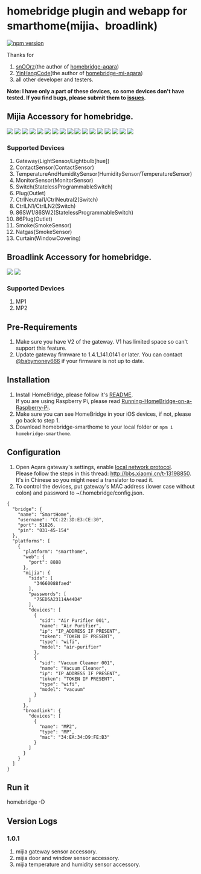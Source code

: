# homebridge plugin and webapp for smarthome(mijia、broadlink)
[![npm version](https://badge.fury.io/js/homebridge-smarthome.svg)](https://badge.fury.io/js/homebridge-smarthome)

Thanks for 
1. [snOOrz](https://github.com/snOOrz)(the author of [homebridge-aqara](https://github.com/snOOrz/homebridge-aqara))
2. [YinHangCode](https://github.com/YinHangCode/homebridge-mi-aqara)(the author of [homebridge-mi-aqara](https://github.com/YinHangCode/homebridge-mi-aqara))
3. all other developer and testers.   

**Note: I have only a part of these devices, so some devices don't have tested. If you find bugs, please submit them to [issues](https://github.com/rench/homebridge-smarthome/issues).**

## Mijia Accessory for homebridge.   

![](http://7fv93h.com1.z0.glb.clouddn.com/Gateway.jpg)
![](http://7fv93h.com1.z0.glb.clouddn.com/ContactSensor.jpg)
![](http://7fv93h.com1.z0.glb.clouddn.com/MotionSensor.jpg)
![](http://7fv93h.com1.z0.glb.clouddn.com/Button.jpg)
![](http://7fv93h.com1.z0.glb.clouddn.com/TemperatureAndHumiditySensor.jpg)
![](http://7fv93h.com1.z0.glb.clouddn.com/SingleSwitch.jpg)
![](http://7fv93h.com1.z0.glb.clouddn.com/DuplexSwitch.jpg)
![](http://7fv93h.com1.z0.glb.clouddn.com/SingleSwitchLN.jpg)
![](http://7fv93h.com1.z0.glb.clouddn.com/DuplexSwitchLN.jpg)
![](http://7fv93h.com1.z0.glb.clouddn.com/SingleButton86.jpg)
![](http://7fv93h.com1.z0.glb.clouddn.com/DuplexButton86.jpg)
![](http://7fv93h.com1.z0.glb.clouddn.com/PlugBase.jpg)
![](http://7fv93h.com1.z0.glb.clouddn.com/PlugBase86.jpg)
![](http://7fv93h.com1.z0.glb.clouddn.com/MagicSquare.jpg)
![](http://7fv93h.com1.z0.glb.clouddn.com/SmokeDetector.jpg)
![](http://7fv93h.com1.z0.glb.clouddn.com/NatgasDetector.jpg)
![](http://7fv93h.com1.z0.glb.clouddn.com/ElectricCurtain.jpg)

### Supported Devices
1. Gateway(LightSensor/Lightbulb[hue])
2. ContactSensor(ContactSensor)
3. TemperatureAndHumiditySensor(HumiditySensor/TemperatureSensor)
4. MonitorSensor(MonitorSensor)
5. Switch(StatelessProgrammableSwitch)
6. Plug(Outlet)
7. CtrlNeutral1/CtrlNeutral2(Switch)
8. CtrlLN1/CtrlLN2(Switch)
9. 86SW1/86SW2(StatelessProgrammableSwitch)
10. 86Plug(Outlet)
11. Smoke(SmokeSensor)
12. Natgas(SmokeSensor)
13. Curtain(WindowCovering)

## Broadlink Accessory for homebridge.
![](http://7fv93h.com1.z0.glb.clouddn.com/Broadlink_MP1.jpg)
![](http://7fv93h.com1.z0.glb.clouddn.com/Broadlink_MP2.jpg)

### Supported Devices
1. MP1
2. MP2


## Pre-Requirements
1. Make sure you have V2 of the gateway. V1 has limited space so can't support this feature.  
2. Update gateway firmware to 1.4.1_141.0141 or later. You can contact [@babymoney666](https://github.com/babymoney666) if your firmware is not up to date.  

## Installation
1. Install HomeBridge, please follow it's [README](https://github.com/nfarina/homebridge/blob/master/README.md).  
If you are using Raspberry Pi, please read [Running-HomeBridge-on-a-Raspberry-Pi](https://github.com/nfarina/homebridge/wiki/Running-HomeBridge-on-a-Raspberry-Pi).  
2. Make sure you can see HomeBridge in your iOS devices, if not, please go back to step 1.  
3. Download homebridge-smarthome to your local folder or `npm i homebridge-smarthome`.  

## Configuration
1. Open Aqara gateway's settings, enable [local network protocol](https://github.com/louisZL/lumi-gateway-local-api).  
Please follow the steps in this thread: http://bbs.xiaomi.cn/t-13198850. It's in Chinese so you might need a translator to read it.  
2. To control the devices, put gateway's MAC address (lower case without colon) and password to ~/.homebridge/config.json.  
```
{
  "bridge": {
    "name": "SmartHome",
    "username": "CC:22:3D:E3:CE:30",
    "port": 51826,
    "pin": "031-45-154"
  },
  "platforms": [
    {
      "platform": "smarthome",
      "web": {
        "port": 8888
      },
      "mijia": {
        "sids": [
          "34660088faed"
        ],
        "passwords": [
          "75ED5A23114A44D4"
        ],
        "devices": [
          {
            "sid": "Air Purifier 001",
            "name": "Air Purifier",
            "ip": "IP_ADDRESS IF PRESENT",
            "token": "TOKEN IF PRESENT",
            "type": "wifi",
            "model": "air-purifier"
          },
          {
            "sid": "Vacuum Cleaner 001",
            "name": "Vacuum Cleaner",
            "ip": "IP_ADDRESS IF PRESENT",
            "token": "TOKEN IF PRESENT",
            "type": "wifi",
            "model": "vacuum"
          }
        ]
      },
      "broadlink": {
        "devices": [
          {
            "name": "MP2",
            "type": "MP",
            "mac": "34:EA:34:D9:FE:B3"
          }
        ]
      }
    }
  ]
}
```
    
## Run it
homebridge -D  

## Version Logs 
### 1.0.1
1. mijia gateway sensor accessory.
2. mijia door and window sensor accessory.
3. mijia temperature and humidity sensor accessory.